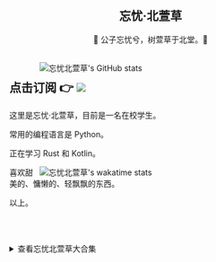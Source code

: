 <div align="center">

## 忘忧·北萱草
  
🌟 公子忘忧兮，树萱草于北堂。🌟 
  
</div>

<br/>

<a href="https://github.com/Wybxc/Wybxc">
<img align="right" width="450px" src="https://github-readme-stats-3vzz74ut7-wybxc.vercel.app/api?username=Wybxc&show_icons=true" alt="忘忧北萱草's GitHub stats" />
</a>

## 点击订阅 👉 <a href="https://monthly.wybxc.cc/"><img src="https://img.shields.io/badge/%E6%9C%80%E6%96%B0%E6%9C%80%E7%83%AD-%E5%BF%98%E5%BF%A7%E5%8C%97%E8%90%B1%E8%8D%89%E6%9C%88%E5%88%8A-3f5bd4?style=flat-square&labelColor=d75fa5" height="30px" /></a>

这里是忘忧·北萱草，目前是一名在校学生。

常用的编程语言是 Python。

正在学习 Rust 和 Kotlin。

<a href="https://github.com/Wybxc/Wybxc">
<img align="right" width="450px" src="https://github-readme-stats.vercel.app/api/wakatime?username=wybxc&layout=compact&langs_count=8" alt="忘忧北萱草's wakatime stats"/>
</a>

喜欢甜美的、慵懒的、轻飘飘的东西。

以上。

<br /><br />

<details>
  <summary>查看忘忧北萱草大合集</summary>
  <a href="https://github.com/Wybxc/metrics"><img src="https://github.com/Wybxc/metrics/raw/main/github-metrics.svg" alt="metrics" width="100%" /></a>
</details>
